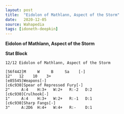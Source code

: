 ```yaml
---
layout: post
title:  "Eidolon of Mathlann, Aspect of the Storm"
date:   2020-12-05
source: Wahapedia
tags: [idoneth-deepkin]
---
```


**Eidolon of Mathlann, Aspect of the Storm**

**Stat Block**
```
12/12 Eidolon of Mathlann, Aspect of the Storm
```

```
[56f442]M     W     B     Sa    [-]
12"   12    10    3+    
[e85545]Weapons[-]
[c6c930]Spear of Repressed Fury[-]
2"     A:4    H:3+   W:2+   R:-2   D:2   
[c6c930]Crulhook[-]
1"     A:4    H:3+   W:2+   R:-1   D:1   
[c6c930]Sharp Fangs[-]
3"     A:2D6  H:4+   W:4+   R:-    D:1   
```


